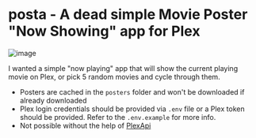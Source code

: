 # posta - A dead simple Movie Poster "Now Showing" app for Plex

![image](https://user-images.githubusercontent.com/1991125/172078821-6afb7dcb-19cb-40e2-b0fe-255fbcc54a90.png)

I wanted a simple "now playing" app that will show the current playing movie on Plex, or pick 5 random movies and cycle through them.

- Posters are cached in the `posters` folder and won't be downloaded if already downloaded
- Plex login credentials should be provided via `.env` file or a Plex token should be provided. Refer to the `.env.example` for more info.
- Not possible without the help of [PlexApi](https://python-plexapi.readthedocs.io/en/latest/index.html)
